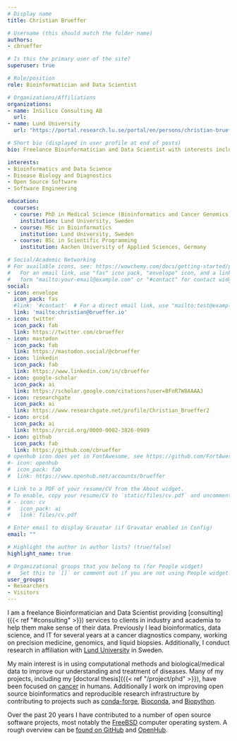 ```yaml
---
# Display name
title: Christian Brueffer

# Username (this should match the folder name)
authors:
- cbrueffer

# Is this the primary user of the site?
superuser: true

# Role/position
role: Bioinformatician and Data Scientist

# Organizations/Affiliations
organizations:
- name: InSilico Consulting AB
  url:
- name: Lund University
  url: "https://portal.research.lu.se/portal/en/persons/christian-brueffer"

# Short bio (displayed in user profile at end of posts)
bio: Freelance Bioinformatician and Data Scientist with interests including disease biology and diagnostics, particularly in cancer, and open source bioinformatics.

interests:
- Bioinformatics and Data Science
- Disease Biology and Diagnostics
- Open Source Software
- Software Engineering

education:
  courses:
  - course: PhD in Medical Science (Bioinformatics and Cancer Genomics)
    institution: Lund University, Sweden
  - course: MSc in Bioinformatics
    institution: Lund University, Sweden
  - course: BSc in Scientific Programming
    institution: Aachen University of Applied Sciences, Germany

# Social/Academic Networking
# For available icons, see: https://wowchemy.com/docs/getting-started/page-builder/#icons
#   For an email link, use "fas" icon pack, "envelope" icon, and a link in the
#   form "mailto:your-email@example.com" or "#contact" for contact widget.
social:
- icon: envelope
  icon_pack: fas
  #link: '#contact'  # For a direct email link, use "mailto:test@example.org".
  link: 'mailto:christian@brueffer.io'
- icon: twitter
  icon_pack: fab
  link: https://twitter.com/cbrueffer
- icon: mastodon
  icon_pack: fab
  link: https://mastodon.social/@cbrueffer
- icon: linkedin
  icon_pack: fab
  link: https://www.linkedin.com/in/cbrueffer
- icon: google-scholar
  icon_pack: ai
  link: https://scholar.google.com/citations?user=BFnR7W8AAAAJ
- icon: researchgate
  icon_pack: ai
  link: https://www.researchgate.net/profile/Christian_Brueffer2
- icon: orcid
  icon_pack: ai
  link: https://orcid.org/0000-0002-3826-0989
- icon: github
  icon_pack: fab
  link: https://github.com/cbrueffer
# openhub icon does yet in FontAwesome, see https://github.com/FortAwesome/Font-Awesome/issues/8347
#- icon: openhub
#  icon_pack: fab
#  link: https://www.openhub.net/accounts/brueffer

# Link to a PDF of your resume/CV from the About widget.
# To enable, copy your resume/CV to `static/files/cv.pdf` and uncomment the lines below.
# - icon: cv
#   icon_pack: ai
#   link: files/cv.pdf

# Enter email to display Gravatar (if Gravatar enabled in Config)
email: ""

# Highlight the author in author lists? (true/false)
highlight_name: true

# Organizational groups that you belong to (for People widget)
#   Set this to `[]` or comment out if you are not using People widget.
user_groups:
- Researchers
- Visitors
---
```


I am a freelance Bioinformatician and Data Scientist providing [consulting]({{< ref "#consulting" >}}) services to clients in industry and academia to help them make sense of their data.
Previously I lead bioinformatics, data science, and IT for several years at a cancer diagnostics company, working on precision medicine, genomics, and liquid biopsies.
Additionally, I conduct research in affiliation with [Lund University](https://portal.research.lu.se/portal/en/persons/christian-brueffer) in Sweden.

My main interest is in using computational methods and biological/medical data to improve our understanding and treatment of diseases.
Many of my projects, including my [doctoral thesis]({{< ref "/project/phd" >}}), have been focused on [cancer](tag/cancer) in humans.
Additionally I work on improving open source bioinformatics and reproducible research infrastructure
by contributing to projects such as [conda-forge](https://conda-forge.org/), [Bioconda](https://bioconda.github.io/), and [Biopython](https://biopython.org/).

Over the past 20 years I have contributed to a number of open source software projects, most notably the [FreeBSD](https://www.freebsd.org/) computer operating system.
A rough overview can be [found on GitHub](https://github.com/cbrueffer) and [OpenHub](https://www.openhub.net/accounts/brueffer).
